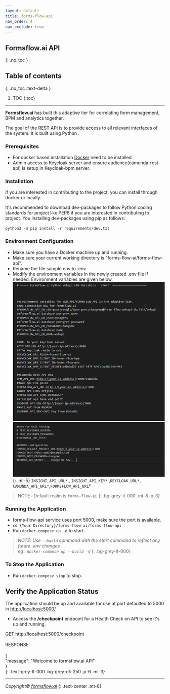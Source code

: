 ```yaml
---
layout: default
title: forms-flow-api
nav_order: 4
nav_exclude: true
---
```



## Formsflow.ai API  
{: .no_toc }

## Table of contents
{: .no_toc .text-delta }

1. TOC
{:toc}

---
**Formsflow.ai** has built this adaptive tier for correlating form management, BPM and analytics together.

The goal of the REST API is to provide access to all relevant interfaces of the system. It is built using Python .

### Prerequisites

- For docker based installation [Docker](https://www.docker.com/) need to be installed.
- Admin access to Keycloak server and ensure audience(camunda-rest-api) is setup in Keycloak-bpm server.  

### Installation

If you are interested in contributing to the project, you can install through docker or locally.

It's recommended to download dev-packages to follow Python coding standards for project like PEP8 if you are interested in contributing to project. You installing dev-packages using pip as follows:

`python3 -m pip install -r requirements/dev.txt`


### Environment Configuration
- Make sure you have a Docker machine up and running.
- Make sure your current working directory is "forms-flow-ai/forms-flow-api".
- Rename the file sample.env to .env.
- Modify the environment variables in the newly created .env file if needed. Environment variables are given below.   
![API](../../../assets/setup/API1.png)
![API](../../../assets/setup/API2.png)  
{: .ml-5}
`INSIGHT_API_URL*` , `INSIGHT_API_KEY*` ,`KEYCLOAK_URL*`, `CAMUNDA_API_URL*`,`FORMSFLOW_API_URL`*  

> NOTE : Default realm is `forms-flow-ai`
{: .bg-grey-lt-000 .mt-8 .p-3}  

### Running the Application

- forms-flow-api service uses port 5000, make sure the port is available.
- `cd {Your Directory}/forms-flow-ai/forms-flow-api`
- Run `docker-compose up -d` to start.  

>   *NOTE: Use `--build` command with the start command to reflect any future .env changes  
>eg : `docker-compose up --build -d`*
{: .bg-grey-lt-000}  

### To Stop the Application

- Run `docker-compose stop` to stop. 

## Verify the Application Status

The application should be up and available for use at port defaulted to 5000 in [http://localhost:5000/](http://localhost:5000/)

- Access the **/checkpoint** endpoint for a Health Check on API to see it's up and running.  

GET http://localhost:5000/checkpoint   
\
RESPONSE   
\
{   
"message": "Welcome to formsflow.ai API"    
}   
{: .text-grey-lt-000 .bg-grey-dk-250 .p-6 .ml-3}  



  --- 
*Copyright© [formsflow.ai](https://formsflow.ai/)*
{: .text-center .mt-8}
